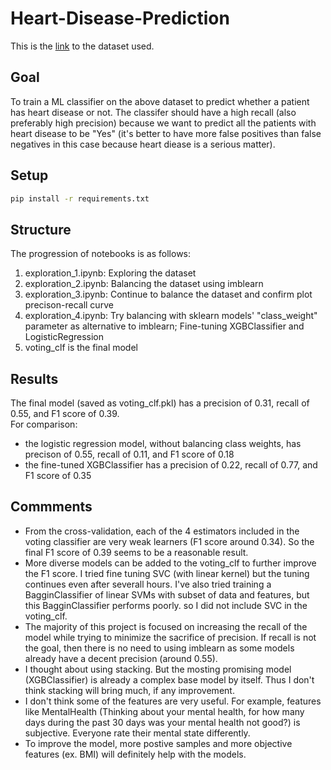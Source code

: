 # Heart-Disease-Prediction

This is the [link](https://www.kaggle.com/datasets/kamilpytlak/personal-key-indicators-of-heart-disease) to the dataset used.

## Goal
To train a ML classifier on the above dataset to predict whether a patient has heart disease or not. The classifer should have a high recall (also preferably high precision) because we want to predict all the patients with heart disease to be "Yes" (it's better to have more false positives than false negatives in this case because heart diease is a serious matter).

## Setup
```bash
pip install -r requirements.txt
```

## Structure
The progression of notebooks is as follows:
1. exploration_1.ipynb: Exploring the dataset
2. exploration_2.ipynb: Balancing the dataset using imblearn
3. exploration_3.ipynb: Continue to balance the dataset and confirm plot precison-recall curve
4. exploration_4.ipynb: Try balancing with sklearn models' "class_weight" parameter as alternative to imblearn; Fine-tuning XGBClassifier and LogisticRegression
5. voting_clf is the final model

## Results
The final model (saved as voting_clf.pkl) has a precision of 0.31, recall of 0.55, and F1 score of 0.39.
<br>
For comparison:
* the logistic regression model, without balancing class weights, has precison of 0.55, recall of 0.11, and F1 score of 0.18
* the fine-tuned XGBClassifier has a precision of 0.22, recall of 0.77, and F1 score of 0.35

## Commments
* From the cross-validation, each of the 4 estimators included in the voting classifier are very weak learners (F1 score around 0.34). So the final F1 score of 0.39 seems to be a reasonable result.
* More diverse models can be added to the voting_clf to further improve the F1 score. I tried fine tuning SVC (with linear kernel) but the tuning continues even after severall hours. I've also tried training a BagginClassifier of linear SVMs with subset of data and features, but this BagginClassifier performs poorly.  so I did not include SVC in the voting_clf.
* The majority of this project is focused on increasing the recall of the model while trying to minimize the sacrifice of precision. If recall is not the goal, then there is no need to using imblearn as some models already have a decent precision (around 0.55).
* I thought about using stacking. But the mosting promising model (XGBClassifier) is already a complex base model by itself. Thus I don't think stacking will bring much, if any improvement.
* I don't think some of the features are very useful. For example, features like MentalHealth (Thinking about your mental health, for how many days during the past 30 days was your mental health not good?) is subjective. Everyone rate their mental state differently.
* To improve the model, more postive samples and more objective features (ex. BMI) will definitely help with the models.
